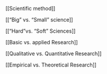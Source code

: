 [[Scientific method]]

  

[[“Big” vs. “Small” science]]

[[“Hard”vs. “Soft” Sciences]]

[[Basic vs. applied Research]]

[[Qualitative vs. Quantitative Research]]

[[Empirical vs. Theoretical Research]]